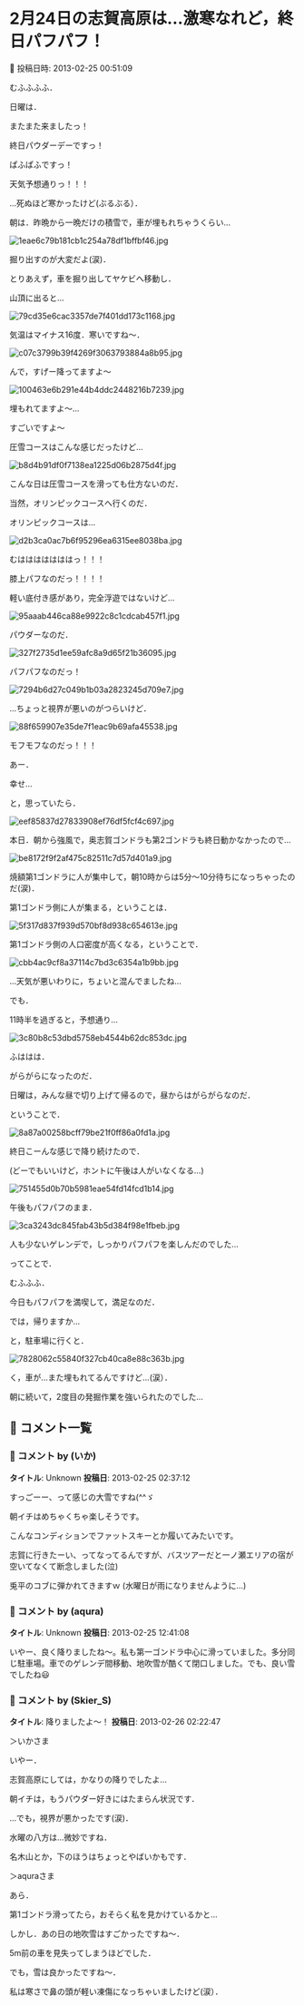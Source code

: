 # 2月24日の志賀高原は…激寒なれど，終日パフパフ！

📅 投稿日時: 2013-02-25 00:51:09

むふふふふ．


日曜は．


またまた来ましたっ！


終日パウダーデーですっ！


ぱふぱふですっ！


天気予想通りっ！！！


…死ぬほど寒かったけど(ぶるぶる）．





朝は．昨晩から一晩だけの積雪で，車が埋もれちゃうくらい…




![1eae6c79b181cb1c254a78df1bffbf46.jpg](images/1eae6c79b181cb1c254a78df1bffbf46.jpg)




掘り出すのが大変だよ(涙)．





とりあえず，車を掘り出してヤケビへ移動し．


山頂に出ると…




![79cd35e6cac3357de7f401dd173c1168.jpg](images/79cd35e6cac3357de7f401dd173c1168.jpg)




気温はマイナス16度．寒いですね～．




![c07c3799b39f4269f3063793884a8b95.jpg](images/c07c3799b39f4269f3063793884a8b95.jpg)




んで，すげー降ってますよ～




![100463e6b291e44b4ddc2448216b7239.jpg](images/100463e6b291e44b4ddc2448216b7239.jpg)




埋もれてますよ～…


すごいですよ～





圧雪コースはこんな感じだったけど…




![b8d4b91df0f7138ea1225d06b2875d4f.jpg](images/b8d4b91df0f7138ea1225d06b2875d4f.jpg)




こんな日は圧雪コースを滑っても仕方ないのだ．


当然，オリンピックコースへ行くのだ．





オリンピックコースは…




![d2b3ca0ac7b6f95296ea6315ee8038ba.jpg](images/d2b3ca0ac7b6f95296ea6315ee8038ba.jpg)




むはははははははっ！！！


膝上パフなのだっ！！！！


軽い底付き感があり，完全浮遊ではないけど…




![95aaab446ca88e9922c8c1cdcab457f1.jpg](images/95aaab446ca88e9922c8c1cdcab457f1.jpg)




パウダーなのだ．




![327f2735d1ee59afc8a9d65f21b36095.jpg](images/327f2735d1ee59afc8a9d65f21b36095.jpg)




パフパフなのだっ！




![7294b6d27c049b1b03a2823245d709e7.jpg](images/7294b6d27c049b1b03a2823245d709e7.jpg)




…ちょっと視界が悪いのがつらいけど．




![88f659907e35de7f1eac9b69afa45538.jpg](images/88f659907e35de7f1eac9b69afa45538.jpg)




モフモフなのだっ！！！





あー．


幸せ…





と，思っていたら．




![eef85837d27833908ef76df5fcf4c697.jpg](images/eef85837d27833908ef76df5fcf4c697.jpg)




本日．朝から強風で，奥志賀ゴンドラも第2ゴンドラも終日動かなかったので…




![be8172f9f2af475c82511c7d57d401a9.jpg](images/be8172f9f2af475c82511c7d57d401a9.jpg)




焼額第1ゴンドラに人が集中して，朝10時からは5分～10分待ちになっちゃったのだ(涙)．





第1ゴンドラ側に人が集まる，ということは．




![5f317d837f939d570bf8d938c654613e.jpg](images/5f317d837f939d570bf8d938c654613e.jpg)




第1ゴンドラ側の人口密度が高くなる，ということで．




![cbb4ac9cf8a37114c7bd3c6354a1b9bb.jpg](images/cbb4ac9cf8a37114c7bd3c6354a1b9bb.jpg)




…天気が悪いわりに，ちょいと混んでましたね…





でも．


11時半を過ぎると，予想通り…




![3c80b8c53dbd5758eb4544b62dc853dc.jpg](images/3c80b8c53dbd5758eb4544b62dc853dc.jpg)




ふははは．


がらがらになったのだ．


日曜は，みんな昼で切り上げて帰るので，昼からはがらがらなのだ．





ということで．




![8a87a00258bcff79be21f0ff86a0fd1a.jpg](images/8a87a00258bcff79be21f0ff86a0fd1a.jpg)




終日こーんな感じで降り続けたので．


(どーでもいいけど，ホントに午後は人がいなくなる…)




![751455d0b70b5981eae54fd14fcd1b14.jpg](images/751455d0b70b5981eae54fd14fcd1b14.jpg)




午後もパフパフのまま．




![3ca3243dc845fab43b5d384f98e1fbeb.jpg](images/3ca3243dc845fab43b5d384f98e1fbeb.jpg)




人も少ないゲレンデで，しっかりパフパフを楽しんだのでした…





ってことで．


むふふふ．


今日もパフパフを満喫して，満足なのだ．


では，帰りますか…


と，駐車場に行くと．




![7828062c55840f327cb40ca8e88c363b.jpg](images/7828062c55840f327cb40ca8e88c363b.jpg)




く，車が…また埋もれてるんですけど…(涙）．


朝に続いて，2度目の発掘作業を強いられたのでした…

## 💬 コメント一覧

### 💬 コメント by (いか)
**タイトル**: Unknown
**投稿日**: 2013-02-25 02:37:12

すっごーー、って感じの大雪ですね(^^ゞ

朝イチはめちゃくちゃ楽しそうです。

こんなコンディションでファットスキーとか履いてみたいです。



志賀に行きたーい、ってなってるんですが、バスツアーだと一ノ瀬エリアの宿が空いてなくて断念しました(泣)

兎平のコブに弾かれてきますｗ (水曜日が雨になりませんように…)

### 💬 コメント by (aqura)
**タイトル**: Unknown
**投稿日**: 2013-02-25 12:41:08

いやー、良く降りましたね～。私も第一ゴンドラ中心に滑っていました。多分同じ駐車場。車でのゲレンデ間移動、地吹雪が酷くて閉口しました。でも、良い雪でしたね😃

### 💬 コメント by (Skier_S)
**タイトル**: 降りましたよ～！
**投稿日**: 2013-02-26 02:22:47

＞いかさま

いやー．

志賀高原にしては，かなりの降りでしたよ…

朝イチは，もうパウダー好きにはたまらん状況です．

…でも，視界が悪かったです(涙)．

水曜の八方は…微妙ですね．

名木山とか，下のほうはちょっとやばいかもです．



＞aquraさま

あら．

第1ゴンドラ滑ってたら，おそらく私を見かけているかと…

しかし．あの日の地吹雪はすごかったですね～．

5m前の車を見失ってしまうほどでした．

でも，雪は良かったですね～．

私は寒さで鼻の頭が軽い凍傷になっちゃいましたけど(涙）．

